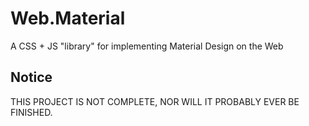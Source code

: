 # Web.Material
A CSS + JS "library" for implementing Material Design on the Web

## Notice
THIS PROJECT IS NOT COMPLETE, NOR WILL IT PROBABLY EVER BE FINISHED.
